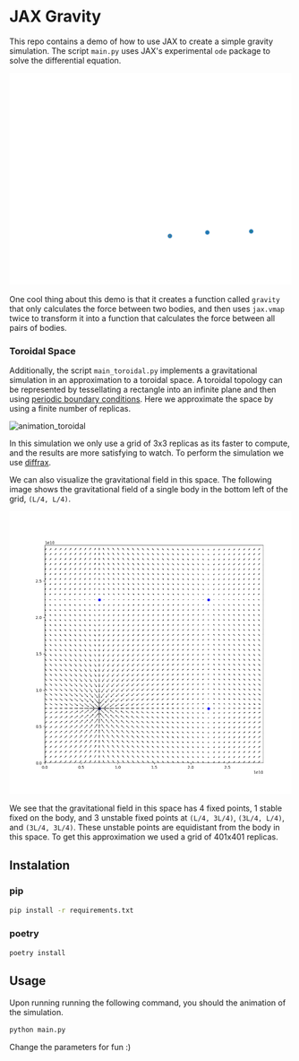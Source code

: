 # JAX Gravity
This repo contains a demo of how to use JAX to create a simple gravity simulation. The script `main.py` uses JAX's experimental `ode` package to solve the differential equation.

![animation](animation.gif)

One cool thing about this demo is that it creates a function called `gravity` that only calculates the force between two bodies, and then uses `jax.vmap` twice to transform it into a function that calculates the force between all pairs of bodies.

### Toroidal Space
Additionally, the script `main_toroidal.py` implements a gravitational simulation in an approximation to a toroidal space.
A toroidal topology can be represented by tessellating a rectangle into an infinite plane and then using [periodic boundary conditions](https://hal.science/hal-00136101v2/). Here we approximate the space by using a finite number of replicas.


![animation_toroidal](animation_toroidal.gif)

In this simulation we only use a grid of 3x3 replicas as its faster to compute, and the results are more satisfying to watch.
To perform the simulation we use [diffrax](https://github.com/patrick-kidger/diffrax).

We can also visualize the gravitational field in this space. The following image shows the gravitational field of a single body in the bottom left of the grid, `(L/4, L/4)`. 

![toroidal_gravitation_field](toroidal_gravitation_field.png)

We see that the gravitational field in this space has 4 fixed points, 1 stable fixed on the body, and 3 unstable fixed points at `(L/4, 3L/4)`, `(3L/4, L/4)`, and `(3L/4, 3L/4)`. These unstable points are equidistant from the body in this space. To get this approximation we used a grid of 401x401 replicas.

## Instalation

### pip
```bash
pip install -r requirements.txt
```

### poetry
```bash
poetry install
```

## Usage
Upon running running the following command, you should the animation of the simulation.

```bash
python main.py
```

Change the parameters for fun :)